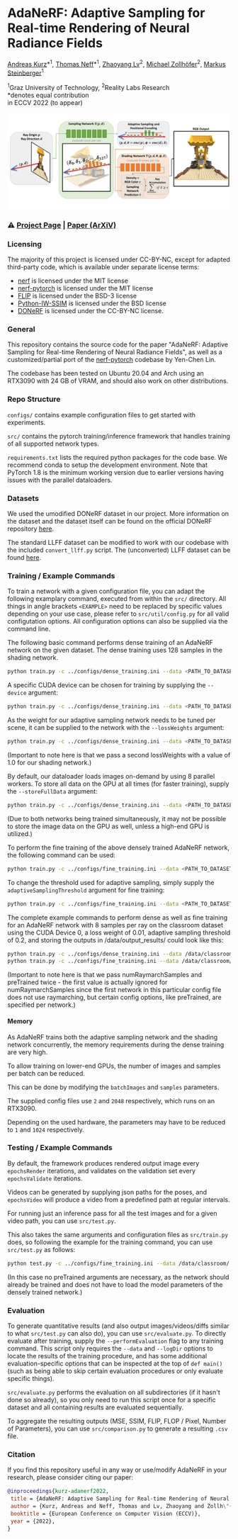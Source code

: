 # AdaNeRF: Adaptive Sampling for Real-time Rendering of Neural Radiance Fields
 [Andreas Kurz](https://online.tugraz.at/tug_online/visitenkarte.show_vcard?pPersonenGruppe=3&pPersonenId=D715516087483BD3)\*<sup>1</sup>,
 [Thomas Neff](https://thomasneff.github.io/)\*<sup>1</sup>,
 [Zhaoyang Lv](https://lvzhaoyang.github.io/)<sup>2</sup>,
 [Michael Zollhöfer](https://zollhoefer.com/)<sup>2</sup>,
 [Markus Steinberger](https://www.markussteinberger.net/)<sup>1</sup>

 <sup>1</sup>Graz University of Technology, <sup>2</sup>Reality Labs Research  
  \*denotes equal contribution  
in ECCV 2022 (to appear)

<img src='adanerf_teaser.png'/>

### :warning: [Project Page](https://thomasneff.github.io/adanerf/) | [Paper (ArXiV)](https://arxiv.org/abs/2207.10312)

### Licensing
The majority of this project is licensed under CC-BY-NC, except for adapted third-party code, which is available under separate license terms:

* [nerf](https://github.com/bmild/nerf) is licensed under the MIT license
* [nerf-pytorch](https://github.com/yenchenlin/nerf-pytorch) is licensed under the MIT license
* [FLIP](https://github.com/NVlabs/flip) is licensed under the BSD-3 license
* [Python-IW-SSIM](https://github.com/Jack-guo-xy/Python-IW-SSIM) is licensed under the BSD license
* [DONeRF](https://github.com/facebookresearch/DONERF) is licensed under the CC-BY-NC license.


### General
This repository contains the source code for the paper "AdaNeRF: Adaptive Sampling for Real-time Rendering of Neural Radiance Fields", as well as a customized/partial port of the [nerf-pytorch](https://github.com/yenchenlin/nerf-pytorch) codebase by Yen-Chen Lin.

The codebase has been tested on Ubuntu 20.04 and Arch using an RTX3090 with 24 GB of VRAM, and should also work on other distributions.

### Repo Structure
`configs/` contains example configuration files to get started with experiments.

`src/` contains the pytorch training/inference framework that handles training of all supported network types.

`requirements.txt` lists the required python packages for the code base. We recommend conda to setup the development environment. Note that PyTorch 1.8 is the minimum working version due to earlier versions having issues with the parallel dataloaders.


### Datasets
We used the umodified DONeRF dataset in our project. More information on the dataset and the dataset itself can be found on the official DONeRF repository [here](https://github.com/facebookresearch/DONERF).

The standard LLFF dataset can be modified to work with our codebase with the included `convert_llff.py` script. The (unconverted) LLFF dataset can be found [here](https://www.matthewtancik.com/nerf).

### Training / Example Commands
To train a network with a given configuration file, you can adapt the following examplary command, executed from within the `src/` directory. All things in angle brackets `<EXAMPLE>` need to be replaced by specific values depending on your use case, please refer to `src/util/config.py` for all valid configutation options. All configuration options can also be supplied via the command line.

The following basic command performs dense training of an AdaNeRF network on the given dataset. The dense training uses 128 samples in the shading network.

```bash
python train.py -c ../configs/dense_training.ini --data <PATH_TO_DATASET_DIRECTORY> --logDir <PATH_TO_OUTPUT_DIRECTORY> 
```

A specific CUDA device can be chosen for training by supplying the `--device` argument:

```bash
python train.py -c ../configs/dense_training.ini --data <PATH_TO_DATASET_DIRECTORY> --logDir <PATH_TO_OUTPUT_DIRECTORY> --device <DEVICE_ID>
```

As the weight for our adaptive sampling network needs to be tuned per scene, it can be supplied to the network with the `--lossWeights` argument:

```bash
python train.py -c ../configs/dense_training.ini --data <PATH_TO_DATASET_DIRECTORY> --logDir <PATH_TO_OUTPUT_DIRECTORY> --device <DEVICE_ID> --lossWeights <LOSS_WEIGHT_PER_SCENE> --lossWeights 1.0
```

(Important to note here is that we pass a second lossWeights with a value of 1.0 for our shading network.)

By default, our dataloader loads images on-demand by using 8 parallel workers. To store all data on the GPU at all times (for faster training), supply the `--storeFullData` argument:

```bash
python train.py -c ../configs/dense_training.ini --data <PATH_TO_DATASET_DIRECTORY> --logDir <PATH_TO_OUTPUT_DIRECTORY> --device <DEVICE_ID> --lossWeights <LOSS_WEIGHT_PER_SCENE> --lossWeights 1.0 --storeFullData
```

(Due to both networks being trained simultaneously, it may not be possible to store the image data on the GPU as well, unless a high-end GPU is utilized.)

To perform the fine training of the above densely trained AdaNeRF network, the following command can be used:

```bash
python train.py -c ../configs/fine_training.ini --data <PATH_TO_DATASET_DIRECTORY> --logDir <PATH_TO_OUTPUT_DIRECTORY> --lossWeights <LOSS_WEIGHT_PER_SCENE> --lossWeights 1.0 --preTrained <PATH_TO_DENSE_NETWORK> --preTrained <PATH_TO_DENSE_NETWORK>
```

To change the threshold used for adaptive sampling, simply supply the `adaptiveSamplingThreshold` argument for fine training:

```bash
python train.py -c ../configs/fine_training.ini --data <PATH_TO_DATASET_DIRECTORY> --logDir <PATH_TO_OUTPUT_DIRECTORY> --lossWeights <LOSS_WEIGHT_PER_SCENE> --lossWeights 1.0 --preTrained <PATH_TO_DENSE_NETWORK> --preTrained <PATH_TO_DENSE_NETWORK> --adaptiveSamplingThreshold <THRESHOLD>
```

The complete example commands to perform dense as well as fine training for an AdaNeRF network with 8 samples per ray on the classroom dataset using the CUDA Device 0, a loss weight of 0.01, adaptive sampling threshold of 0.2, and storing the outputs in /data/output_results/ could look like this:

```bash
python train.py -c ../configs/dense_training.ini --data /data/classroom/ --logDir /data/output_results/  --device 0 --lossWeights 0.01 --lossWeights 1.0
python train.py -c ../configs/fine_training.ini --data /data/classroom/ --logDir /data/output_results/ --device 0 --lossWeights 0.01 --lossWeights 1.0 --preTrained /data/output_results/ --preTrained /data/output_results/ --adaptiveSamplingThreshold 0.2 --numRaymarchSamples 8 --numRaymarchSamples 8
```

(Important to note here is that we pass numRaymarchSamples and preTrained twice - the first value is actually ignored for numRaymarchSamples since the first network in this particular config file does not use raymarching, but certain config options, like preTrained, are specified per network.)

#### Memory
As AdaNeRF trains both the adaptive sampling network and the shading network concurrently, the memory requirements during the dense training are very high.

To allow training on lower-end GPUs, the number of images and samples per batch can be reduced.

This can be done by modifying the `batchImages` and `samples` parameters.

The supplied config files use `2` and `2048` respectively, which runs on an RTX3090.

Depending on the used hardware, the parameters may have to be reduced to `1` and `1024` respectively.

### Testing / Example Commands

By default, the framework produces rendered output image every `epochsRender` iterations, and validates on the validation set every `epochsValidate` iterations.

Videos can be generated by supplying json paths for the poses, and `epochsVideo` will produce a video from a predefined path at regular intervals. 

For running just an inference pass for all the test images and for a given video path, you can use `src/test.py`. 

This also takes the same arguments and configuration files as `src/train.py` does, so following the example for the training command, you can use `src/test.py` as follows:

```bash
python test.py -c ../configs/fine_training.ini --data /data/classroom/ --logDir /data/output_results/ --device 0 --lossWeights 0.01 --lossWeights 1.0 --adaptiveSamplingThreshold 0.2 --numRaymarchSamples 8 --numRaymarchSamples 8 --camPath cam_path_rotate --outputVideoName cam_path_rotate --videoFrames 300
```

(In this case no preTrained arguments are necessary, as the network should already be trained and does not have to load the model parameters of the densely trained network.)

### Evaluation

To generate quantitative results (and also output images/videos/diffs similar to what `src/test.py` can also do), you can use `src/evaluate.py`. 
To directly evaluate after training, supply the `--performEvaluation` flag to any training command.
This script only requires the `--data` and `--logDir` options to locate the results of the training procedure, and has some additional evaluation-specific options that can be inspected at the top of `def main()` (such as being able to skip certain evaluation procedures or only evaluate specific things).

`src/evaluate.py` performs the evaluation on all subdirectories (if it hasn't done so already), so you only need to run this script once for a specific dataset and all containing results are evaluated sequentially.

To aggregate the resulting outputs (MSE, SSIM, FLIP, FLOP / Pixel, Number of Parameters), you can use `src/comparison.py` to generate a resulting `.csv` file.

### Citation

If you find this repository useful in any way or use/modify AdaNeRF in your research, please consider citing our paper:


```bibtex
@inproceedings{kurz-adanerf2022,
 title = {AdaNeRF: Adaptive Sampling for Real-time Rendering of Neural Radiance Fields},
 author = {Kurz, Andreas and Neff, Thomas and Lv, Zhaoyang and Zollh\"{o}fer, Michael and Steinberger, Markus},
 booktitle = {European Conference on Computer Vision (ECCV)},
 year = {2022},
}
```


